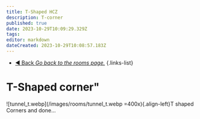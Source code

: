 ```yaml
---
title: T-Shaped HCZ
description: T-corner
published: true
date: 2023-10-29T10:09:29.329Z
tags: 
editor: markdown
dateCreated: 2023-10-29T10:08:57.183Z
---
```


- [:arrow_backward: Back *Go back to the rooms page.*](/en/game/rooms#zones)
{.links-list}
# T-Shaped corner"
![tunnel_t.webp](/images/rooms/tunnel_t.webp =400x){.align-left}T shaped Corners and done...